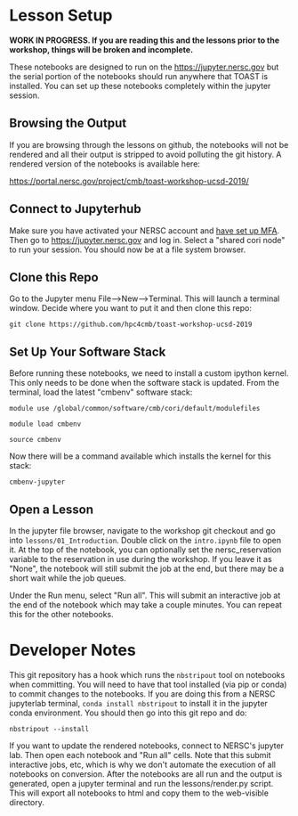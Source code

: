 # Lesson Setup

**WORK IN PROGRESS.  If you are reading this and the lessons prior to the workshop, things will be broken and incomplete.**

These notebooks are designed to run on the https://jupyter.nersc.gov but the serial portion of the notebooks should run anywhere that TOAST is installed.  You can set up these notebooks completely within the jupyter session.

## Browsing the Output

If you are browsing through the lessons on github, the notebooks will not be rendered and all their output is stripped to avoid polluting the git history.  A rendered version of the notebooks is available here:

https://portal.nersc.gov/project/cmb/toast-workshop-ucsd-2019/

## Connect to Jupyterhub

Make sure you have activated your NERSC account and [have set up MFA](https://www.nersc.gov/users/connecting-to-nersc/mfa/).  Then go to <https://jupyter.nersc.gov> and log in.  Select a "shared cori node" to run your session.  You should now be at a file system browser.  

## Clone this Repo

Go to the Jupyter menu File-->New-->Terminal.  This will launch a terminal window.  Decide where you want to put it and then clone this repo:

    git clone https://github.com/hpc4cmb/toast-workshop-ucsd-2019
    
## Set Up Your Software Stack

Before running these notebooks, we need to install a custom ipython kernel.  This only needs to be done when the software stack is updated.  From the terminal, load the latest "cmbenv" software stack:

    module use /global/common/software/cmb/cori/default/modulefiles
    
    module load cmbenv
    
    source cmbenv

Now there will be a command available which installs the kernel for this stack:

    cmbenv-jupyter

## Open a Lesson

In the jupyter file browser, navigate to the workshop git checkout and go into `lessons/01_Introduction`.  Double click on the `intro.ipynb` file to open it.  At the top of the notebook, you can optionally set the nersc_reservation variable to the reservation in use during the workshop.  If you leave it as "None", the notebook will still submit the job at the end, but there may be a short wait while the job queues.

Under the Run menu, select "Run all".  This will submit an interactive job at the end of the notebook which may take a couple minutes.  You can repeat this for the other notebooks.

# Developer Notes

This git repository has a hook which runs the `nbstripout` tool on notebooks when committing.  You will need to have that tool installed (via pip or conda) to commit changes to the notebooks.  If you are doing this from a NERSC jupyterlab terminal, `conda install nbstripout` to install it in the jupyter conda environment.  You should then go into this git repo and do:

    nbstripout --install

If you want to update the rendered notebooks, connect to NERSC's jupyter lab.  Then open each notebook and "Run all" cells.  Note that this submit interactive jobs, etc, which is why we don't automate the execution of all notebooks on conversion.  After the notebooks are all run and the output is generated, open a jupyter terminal and run the lessons/render.py script.  This will export all notebooks to html and copy them to the web-visible directory.
